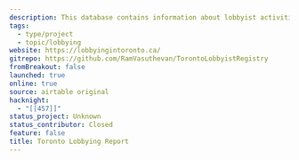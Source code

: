 ```yaml
---
description: This database contains information about lobbyist activities in Toronto, including subject matters, registrants, beneficiaries, firms, communications, and more. Use this tool to explore relationships between lobbyists, their clients, and government officials.
tags:
  - type/project
  - topic/lobbying
website: https://lobbyingintoronto.ca/
gitrepo: https://github.com/RamVasuthevan/TorontoLobbyistRegistry
fromBreakout: false
launched: true
online: true
source: airtable original
hacknight:
  - "[[457]]"
status_project: Unknown
status_contributor: Closed
feature: false
title: Toronto Lobbying Report
---
```

